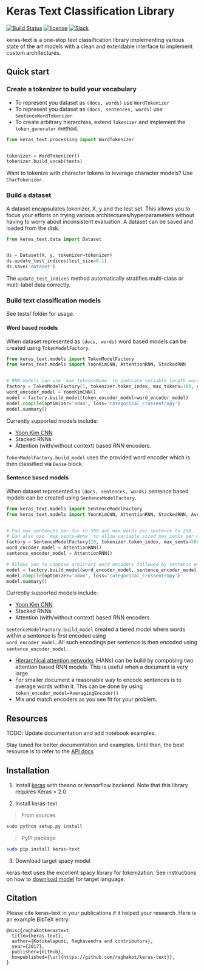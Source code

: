 # Keras Text Classification Library
[![Build Status](https://travis-ci.org/raghakot/keras-text.svg?branch=master)](https://travis-ci.org/raghakot/keras-text)
[![license](https://img.shields.io/github/license/mashape/apistatus.svg?maxAge=2592000)](https://github.com/raghakot/keras-text/blob/master/LICENSE)
[![Slack](https://img.shields.io/badge/slack-discussion-E01563.svg)](https://join.slack.com/t/keras-text/shared_invite/MjMzNDU3NDAxODMxLTE1MDM4NTg0MTktNzgxZTNjM2E4Zg)

keras-text is a one-stop text classification library implementing various state of the art models with a clean and 
extendable interface to implement custom architectures.

## Quick start

### Create a tokenizer to build your vocabulary

- To represent you dataset as `(docs, words)` use `WordTokenizer`
- To represent you dataset as `(docs, sentences, words)` use `SentenceWordTokenizer`
- To create arbitrary hierarchies, extend `Tokenizer` and implement the `token_generator` method.

```python
from keras_text.processing import WordTokenizer


tokenizer = WordTokenizer()
tokenizer.build_vocab(texts)
```

Want to tokenize with character tokens to leverage character models? Use `CharTokenizer`.


### Build a dataset

A dataset encapsulates tokenizer, X, y and the test set. This allows you to focus your efforts on 
trying various architectures/hyperparameters without having to worry about inconsistent evaluation. A dataset can be 
saved and loaded from the disk.

```python
from keras_text.data import Dataset


ds = Dataset(X, y, tokenizer=tokenizer)
ds.update_test_indices(test_size=0.1)
ds.save('dataset')
```

The `update_test_indices` method automatically stratifies multi-class or multi-label data correctly.

### Build text classification models

See tests/ folder for usage.

#### Word based models

When dataset represented as `(docs, words)` word based models can be created using `TokenModelFactory`.

```python
from keras_text.models import TokenModelFactory
from keras_text.models import YoonKimCNN, AttentionRNN, StackedRNN


# RNN models can use `max_tokens=None` to indicate variable length words per mini-batch.
factory = TokenModelFactory(1, tokenizer.token_index, max_tokens=100, embedding_type='glove.6B.100d')
word_encoder_model = YoonKimCNN()
model = factory.build_model(token_encoder_model=word_encoder_model)
model.compile(optimizer='adam', loss='categorical_crossentropy')
model.summary()
``` 

Currently supported models include:

- [Yoon Kim CNN](https://arxiv.org/abs/1408.5882)
- Stacked RNNs
- Attention (with/without context) based RNN encoders.

`TokenModelFactory.build_model` uses the provided word encoder which is then classified via `Dense` block.

#### Sentence based models

When dataset represented as `(docs, sentences, words)` sentence based models can be created using `SentenceModelFactory`.

```python
from keras_text.models import SentenceModelFactory
from keras_text.models import YoonKimCNN, AttentionRNN, StackedRNN, AveragingEncoder


# Pad max sentences per doc to 500 and max words per sentence to 200.
# Can also use `max_sents=None` to allow variable sized max_sents per mini-batch.
factory = SentenceModelFactory(10, tokenizer.token_index, max_sents=500, max_tokens=200, embedding_type='glove.6B.100d')
word_encoder_model = AttentionRNN()
sentence_encoder_model = AttentionRNN()

# Allows you to compose arbitrary word encoders followed by sentence encoder.
model = factory.build_model(word_encoder_model, sentence_encoder_model)
model.compile(optimizer='adam', loss='categorical_crossentropy')
model.summary()
``` 

Currently supported models include:

- [Yoon Kim CNN](https://arxiv.org/abs/1408.5882)
- Stacked RNNs
- Attention (with/without context) based RNN encoders.

`SentenceModelFactory.build_model` created a tiered model where words within a sentence is first encoded using  
`word_encoder_model`. All such encodings per sentence is then encoded using `sentence_encoder_model`.

- [Hierarchical attention networks](http://www.cs.cmu.edu/~./hovy/papers/16HLT-hierarchical-attention-networks.pdf) 
(HANs) can be build by composing two attention based RNN models. This is useful when a document is very large.
- For smaller document a reasonable way to encode sentences is to average words within it. This can be done by using
`token_encoder_model=AveragingEncoder()`
- Mix and match encoders as you see fit for your problem.


## Resources

TODO: Update documentation and add notebook examples.

Stay tuned for better documentation and examples. 
Until then, the best resource is to refer to the [API docs](https://raghakot.github.io/keras-text/)


## Installation

1) Install [keras](https://github.com/fchollet/keras/blob/master/README.md#installation) 
with theano or tensorflow backend. Note that this library requires Keras > 2.0

2) Install keras-text
> From sources
```bash
sudo python setup.py install
```

> PyPI package
```bash
sudo pip install keras-text
```

3) Download target spacy model

keras-text uses the excellent spacy library for tokenization. See instructions on how to 
[download model](https://spacy.io/docs/usage/models#download) for target language.


## Citation

Please cite keras-text in your publications if it helped your research. Here is an example BibTeX entry:

```
@misc{raghakotkerastext
  title={keras-text},
  author={Kotikalapudi, Raghavendra and contributors},
  year={2017},
  publisher={GitHub},
  howpublished={\url{https://github.com/raghakot/keras-text}},
}
```
